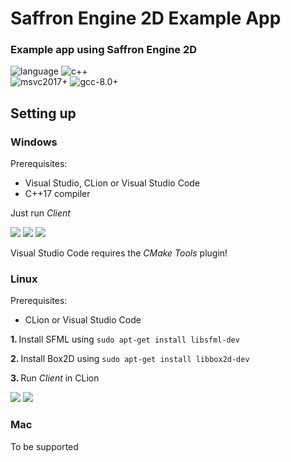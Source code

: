 # Saffron Engine 2D Example App
### Example app using Saffron Engine 2D </br>
![language](https://img.shields.io/badge/language-C++-blue.svg) ![c++](https://img.shields.io/badge/std-C++17-blue.svg) </br>
![msvc2017+](https://img.shields.io/badge/mvsc-2017+-ff69b4.svg) ![gcc-8.0+](https://img.shields.io/badge/gcc-5.0+-ff69b4.svg)

## Setting up

### Windows
Prerequisites: 
- Visual Studio, CLion or Visual Studio Code
- C++17 compiler

Just run <i>Client</i>

<img src="https://github.com/saffronjam/SaffronEngine2D/blob/master/startCMakeProjectCLion.png">
<img src="https://github.com/saffronjam/SaffronEngine2D/blob/master/startCMakeProjectVS.png">
<img src="https://github.com/saffronjam/SaffronEngine2D/blob/master/startCMakeProjectVSCode.png">

Visual Studio Code requires the <i>CMake Tools</i> plugin!

### Linux
Prerequisites: 
- CLion or Visual Studio Code </br>

<b> 1. </b> Install SFML using ``sudo apt-get install libsfml-dev``

<b> 2. </b> Install Box2D using ``sudo apt-get install libbox2d-dev``

<b> 3. </b> Run <i>Client</i> in CLion

<img src="https://github.com/saffronjam/SaffronEngine2D/blob/master/startCMakeProjectVS.png">
<img src="https://github.com/saffronjam/SaffronEngine2D/blob/master/startCMakeProjectVSCode.png">

### Mac
To be supported
